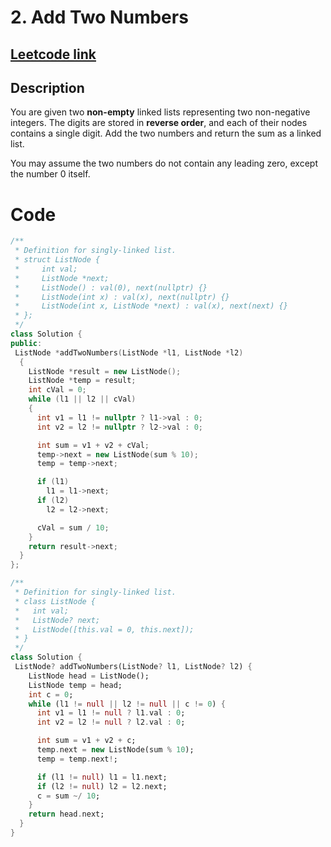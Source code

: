 # 2. Add Two Numbers

## [Leetcode link](https://leetcode.com/problems/add-two-numbers/)

## Description

You are given two **non-empty** linked lists representing two non-negative integers. The digits are stored in **reverse order**, and each of their nodes contains a single digit. Add the two numbers and return the sum as a linked list.

You may assume the two numbers do not contain any leading zero, except the number 0 itself.

# Code
```cpp []
/**
 * Definition for singly-linked list.
 * struct ListNode {
 *     int val;
 *     ListNode *next;
 *     ListNode() : val(0), next(nullptr) {}
 *     ListNode(int x) : val(x), next(nullptr) {}
 *     ListNode(int x, ListNode *next) : val(x), next(next) {}
 * };
 */
class Solution {
public:
 ListNode *addTwoNumbers(ListNode *l1, ListNode *l2)
  {
    ListNode *result = new ListNode();
    ListNode *temp = result;
    int cVal = 0;
    while (l1 || l2 || cVal)
    {
      int v1 = l1 != nullptr ? l1->val : 0;
      int v2 = l2 != nullptr ? l2->val : 0;

      int sum = v1 + v2 + cVal;
      temp->next = new ListNode(sum % 10);
      temp = temp->next;

      if (l1)
        l1 = l1->next;
      if (l2)
        l2 = l2->next;

      cVal = sum / 10;
    }
    return result->next;
  }
};
```
```Dart []
/**
 * Definition for singly-linked list.
 * class ListNode {
 *   int val;
 *   ListNode? next;
 *   ListNode([this.val = 0, this.next]);
 * }
 */
class Solution {
 ListNode? addTwoNumbers(ListNode? l1, ListNode? l2) {
    ListNode head = ListNode();
    ListNode temp = head;
    int c = 0;
    while (l1 != null || l2 != null || c != 0) {
      int v1 = l1 != null ? l1.val : 0;
      int v2 = l2 != null ? l2.val : 0;

      int sum = v1 + v2 + c;
      temp.next = new ListNode(sum % 10);
      temp = temp.next!;

      if (l1 != null) l1 = l1.next;
      if (l2 != null) l2 = l2.next;
      c = sum ~/ 10;
    }
    return head.next;
  }
}
```

